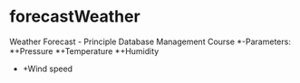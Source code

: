 # forecastWeather
Weather Forecast - Principle Database Management Course
*-Parameters:
  *+Pressure
*+Temperature
  *+Humidity
 * +Wind speed
